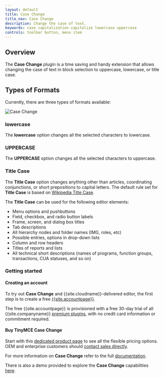 ```yaml
---
layout: default
title: Case Change
title_nav: Case Change
description: Change the case of text.
keywords: case capitalization capitalize lowercase uppercase
controls: toolbar button, menu item
---
```


## Overview

The **Case Change** plugin is a time saving and handy extension that allows changing the case of text in block selection to uppercase, lowercase, or title case.

## Types of Formats

Currently, there are three types of formats available:

![**Case Change**]({{site.baseurl}}/images/casechange.png)

### lowercase

The **lowercase** option changes all the selected characters to lowercase.

### UPPERCASE

The **UPPERCASE** option changes all the selected characters to uppercase.

### Title Case

The **Title Case** option changes anything other than articles, coordinating conjunctions, or short prepositions to capital letters. The default rule set for **Title Case** is based on [Wikipedia Title Case](https://titlecaseconverter.com/rules/#WP).

The **Title Case** can be used for the following editor elements:

* Menu options and pushbuttons
* Field, checkbox, and radio button labels
* Frame, screen, and dialog box titles
* Tab descriptions
* All hierarchy nodes and folder names (IMG, roles, etc)
* Possible entries, options in drop-down lists
* Column and row headers
* Titles of reports and lists
* All technical short descriptions (names of programs, function groups, transactions, CUA statuses, and so on)

### Getting started

#### Creating an account

To try out **Case Change** and {{site.cloudname}}-delivered editor, the first step is to create a free [{{site.accountpage}}](https://www.tiny.cloud/download/).

The free {{site.accountpage}} is provisioned with a free 30-day trial of all {{site.companyname}} [premium plugins]({{site.cloudextensions}}), with no credit card information or commitment required.

#### Buy TinyMCE Case Change

Start with this [dedicated product page]({{site.productpages}}/case-change/) to see all the flexible pricing options. OEM and enterprise customers should [contact sales directly](https://www.tiny.cloud/contact/).

For more information on **Case Change** refer to the full [documentation]({{site.baseurl}}/plugins/casechange/).

There is also a demo provided to explore the **Case Change** capabilities [here]({{site.baseurl}}/demo/casechange/).